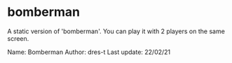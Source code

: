 # bomberman
A static version of 'bomberman'. You can play it with 2 players on the same screen.

Name: Bomberman
Author: dres-t
Last update: 22/02/21
